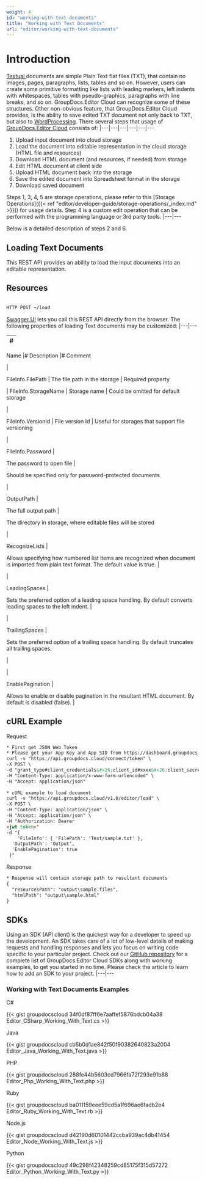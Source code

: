 ```yaml
---
weight: 4
id: "working-with-text-documents"
title: "Working with Text Documents"
url: "editor/working-with-text-documents"
---
```






# Introduction #

[Textual ](https://wiki.fileformat.com/word-processing/txt/)documents are simple Plain Text flat files (TXT), that contain no images, pages, paragraphs, lists, tables and so on. However, users can create some primitive formatting like lists with leading markers, left indents with whitespaces, tables with pseudo-graphics, paragraphs with line breaks, and so on. GroupDocs.Editor Cloud can recognize some of these structures. Other non-obvious feature, that GroupDocs.Editor Cloud provides, is the ability to save edited TXT document not only back to TXT, but also to [WordProcessing](https://wiki.fileformat.com/word-processing/). There several steps that usage of [GroupDocs.Editor Cloud](https://products.groupdocs.cloud/editor) consists of:
|---|---|---|---|---|---

1. Upload input document into cloud storage
1. Load the document into editable representation in the cloud storage (HTML file and resources)
1. Download HTML document (and resources, if needed) from storage
1. Edit HTML document at client side
1. Upload HTML document back into the storage
1. Save the edited document into Spreadsheet format in the storage
1. Download saved document

Steps 1, 3, 4, 5 are storage operations, please refer to this [Storage Operations]({{< ref "editor/developer-guide/storage-operations/_index.md" >}})) for usage details. Step 4 is a custom edit operation that can be performed with the programming language or 3rd party tools.
|---|---

Below is a detailed description of steps 2 and 6.

## Loading Text Documents ##

This REST API provides an ability to load the input documents into an editable representation.

## Resources ##

```html 

HTTP POST ~/load

 ```

[Swagger UI](https://apireference.groupdocs.cloud/editor/#/Edit) lets you call this REST API directly from the browser. The following properties of loading Text documents may be customized:
|---|---

|#
|---
Name
|#
Description
|#
Comment

|

FileInfo.FilePath
|
The file path in the storage
|
Required property

|
FileInfo.StorageName
|
Storage name
|
Could be omitted for default storage

|

FileInfo.VersionId
|
File version Id
|
Useful for storages that support file versioning

|


FileInfo.Password
|

The password to open file
|

Should be specified only for password-protected documents

|


OutputPath
|

The full output path
|

The directory in storage, where editable files will be stored

|

RecognizeLists
|

Allows specifying how numbered list items are recognized when document is imported from plain text format. The default value is true.
|

 

|

LeadingSpaces
|

Sets the preferred option of a leading space handling. By default converts leading spaces to the left indent.
|

 

|

TrailingSpaces
|



Sets the preferred option of a trailing space handling. By default truncates all trailing spaces.

|

 

|

EnablePagination
|

Allows to enable or disable pagination in the resultant HTML document. By default
is disabled (false).
|

 


 

## cURL Example ##



 


 Request

```html 
* First get JSON Web Token
* Please get your App Key and App SID from https://dashboard.groupdocs.cloud/#/apps. Kindly place App Key in "client_secret" and App SID in "client_id" argument.
curl -v "https://api.groupdocs.cloud/connect/token" \
-X POST \
-d "grant_type#client_credentials&#x26;client_id#xxxx&#x26;client_secret#xxxx" \
-H "Content-Type: application/x-www-form-urlencoded" \
-H "Accept: application/json"
 
* cURL example to load document
curl -v "https://api.groupdocs.cloud/v1.0/editor/load" \
-X POST \
-H "Content-Type: application/json" \
-H "Accept: application/json" \
-H "Authorization: Bearer 
<jwt token>"
-d "{
    'FileInfo': { 'FilePath': 'Text/sample.txt' },
  'OutputPath': 'Output',
  'EnablePagination': true
 }"
 ```


 Response

```html 
* Response will contain storage path to resultant documents
{
  "resourcesPath": "output\sample.files",
  "htmlPath": "output\sample.html"
}
 ```





## SDKs ##


Using an SDK (API client) is the quickest way for a developer to speed up the development. An SDK takes care of a lot of low-level details of making requests and handling responses and lets you focus on writing code specific to your particular project. Check out our [GitHub repository](https://github.com/groupdocs-editor-cloud) for a complete list of GroupDocs.Editor Cloud SDKs along with working examples, to get you started in no time. Please check the article to learn how to add an SDK to your project.
|---|---


### Working with Text Documents Examples ###


 C#




{{< gist groupdocscloud 34f0df87ff6e7aaffef5876bdcb04a38 Editor_CSharp_Working_With_Text.cs >}}





 Java




{{< gist groupdocscloud cb5b0d1ae842f50f90382640823a2004 Editor_Java_Working_With_Text.java >}}





 PHP




{{< gist groupdocscloud 288fe44b5603cd7966fa72f293e91b88 Editor_Php_Working_With_Text.php >}}





 Ruby




{{< gist groupdocscloud ba011159eee59cd5a1f696ae6fadb2e4 Editor_Ruby_Working_With_Text.rb >}}





 Node.js




{{< gist groupdocscloud d42190d60101442ccba939ac4db41454 Editor_Node_Working_With_Text.js >}}





 Python




{{< gist groupdocscloud 49c298f42348259cd85175f315d57272 Editor_Python_Working_With_Text.py >}}







 
